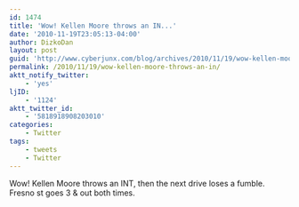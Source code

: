 ```yaml
---
id: 1474
title: 'Wow! Kellen Moore throws an IN...'
date: '2010-11-19T23:05:13-04:00'
author: DizkoDan
layout: post
guid: 'http://www.cyberjunx.com/blog/archives/2010/11/19/wow-kellen-moore-throws-an-in/'
permalink: /2010/11/19/wow-kellen-moore-throws-an-in/
aktt_notify_twitter:
    - 'yes'
ljID:
    - '1124'
aktt_twitter_id:
    - '5818918908203010'
categories:
    - Twitter
tags:
    - tweets
    - Twitter
---
```


Wow! Kellen Moore throws an INT, then the next drive loses a fumble. Fresno st goes 3 &amp; out both times.